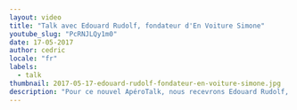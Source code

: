 ```yaml
---
layout: video
title: "Talk avec Edouard Rudolf, fondateur d'En Voiture Simone"
youtube_slug: "PcRNJLQy1m0"
date: 17-05-2017
author: cedric
locale: "fr"
labels:
  - talk
thumbnail: 2017-05-17-edouard-rudolf-fondateur-en-voiture-simone.jpg
description: "Pour ce nouvel ApéroTalk, nous recevrons Edouard Rudolf, fondateur d'En Voiture Simone et Alumni du premier batch du Wagon, qui révolutionne le permis de conduire avec la première auto-école en ligne !"
---
```

